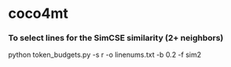 # coco4mt


### To select lines for the SimCSE similarity (2+ neighbors)
python token_budgets.py -s r -o linenums.txt -b 0.2 -f sim2